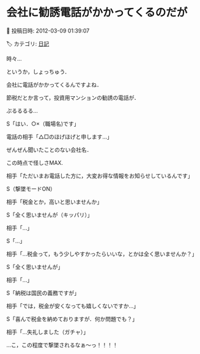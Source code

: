 # 会社に勧誘電話がかかってくるのだが

📅 投稿日時: 2012-03-09 01:39:07

🏷️ カテゴリ: [日記](cc4b5682fb7b8b144980957a978653fb0.md)

時々…


というか，しょっちゅう．


会社に電話がかかってくるんですよね．


節税だとか言って，投資用マンションの勧誘の電話が．





ぷるるるる…





S「はい．○×（職場名)です」





電話の相手「△□のほげほげと申します…」





ぜんぜん聞いたことのない会社名．


この時点で怪しさMAX.





相手「ただいまお電話した方に，大変お得な情報をお知らせしているんです」





S（撃墜モードON）





相手「税金とか，高いと思いませんか」





S「全く思いませんが（キッパリ）」





相手「…」





S「…」





相手「…税金って，もう少しやすかったらいいな，とかは全く思いませんか？」





S「全く思いませんが」





相手「…」





S「納税は国民の義務ですが」





相手「では，税金が安くなっても嬉しくないですか…」





S「喜んで税金を納めておりますが．何か問題でも？」





相手「…失礼しました（ガチャ）」





…こ，この程度で撃墜されるなぁ～っ！！！！
